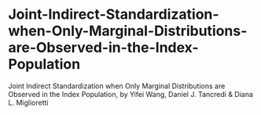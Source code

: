 # Joint-Indirect-Standardization-when-Only-Marginal-Distributions-are-Observed-in-the-Index-Population
Joint Indirect Standardization when Only Marginal Distributions are Observed in the Index Population, by Yifei Wang, Daniel J. Tancredi &amp; Diana L. Miglioretti
